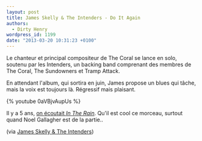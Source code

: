 ```yaml
---
layout: post
title: James Skelly & The Intenders - Do It Again
authors:
  - Dirty Henry
wordpress_id: 1199
date: "2013-03-20 10:31:23 +0100"
---
```


Le chanteur et principal compositeur de The Coral se lance en solo, soutenu par
les Intenders, un backing band comprenant des membres de The Coral, The
Sundowners et Tramp Attack.

En attendant l'album, qui sortira en juin, James propose un blues qui tâche,
mais la voix est toujours là. Régressif mais plaisant.

{% youtube 0aVBjvAupUs %}

Il y a 5 ans, [on écoutait _In The Rain_](203). Qu'il est cool ce morceau,
surtout quand Noel Gallagher est de la partie..

(via [James Skelly & The Intenders](http://jamesskellyandtheintenders.com/))
